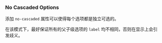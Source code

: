 ### No Cascaded Options

添加 `no-cascaded` 属性可以使得每个选项都是独立可选的。

在该模式下，最好保证所有的父子级选项的 `label` 均不相同，否则在显示上会引发歧义。
